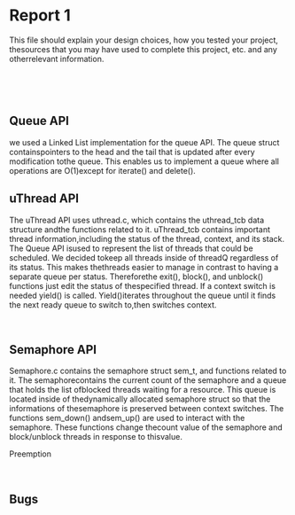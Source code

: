 # Report 1 

This file should explain your design choices, how you tested your project, thesources that you may have used to complete this project, etc. and any otherrelevant information.

             

 

## Queue API

we used a Linked List implementation for the queue API. The queue struct containspointers to the head and the tail that is updated after every modification tothe queue. This enables us to implement a queue where all operations are O(1)except for iterate() and delete().

## uThread API

The uThread API uses uthread.c, which contains the uthread_tcb data structure andthe functions related to it. uThread_tcb contains important thread information,including the status of the thread, context, and its stack. The Queue API isused to represent the list of threads that could be scheduled. We decided tokeep all threads inside of threadQ regardless of its status. This makes thethreads easier to manage in contrast to having a separate queue per status. Thereforethe exit(), block(), and unblock() functions just edit the status of thespecified thread. If a context switch is needed yield() is called. Yield()iterates throughout the queue until it finds the next ready queue to switch to,then switches context. 

                  

## Semaphore API

Semaphore.c contains the semaphore struct sem_t, and functions related to it. The semaphorecontains the current count of the semaphore and a queue that holds the list ofblocked threads waiting for a resource. This queue is located inside of thedynamically allocated semaphore struct so that the informations of thesemaphore is preserved between context switches. The functions sem_down() andsem_up() are used to interact with the semaphore. These functions change thecount value of the semaphore and block/unblock threads in response to thisvalue. 

Preemption

 

## Bugs

